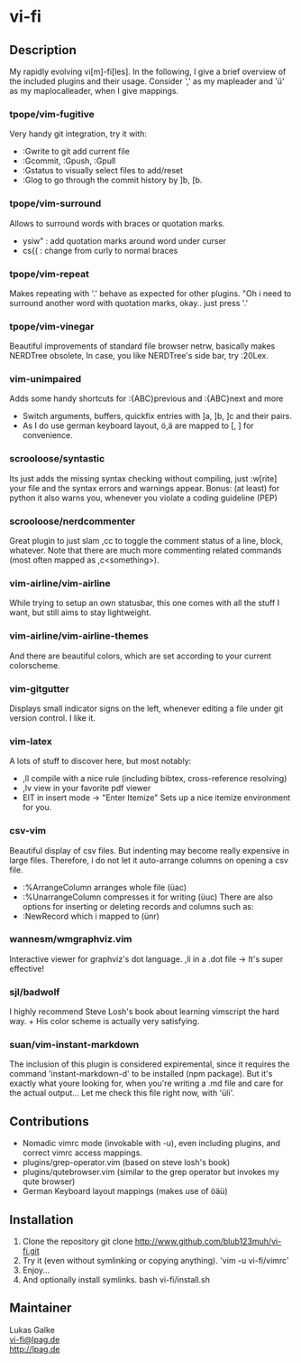 # vi-fi
## Description
My rapidly evolving vi[m]-fi[les].  In the following, I give a brief overview
of the included plugins and their usage.  Consider ',' as my mapleader and 'ü'
as my maplocalleader, when I give mappings.

### tpope/vim-fugitive
Very handy git integration, try it with:
* :Gwrite to git add current file
* :Gcommit, :Gpush, :Gpull
* :Gstatus to visually select files to add/reset
* :Glog to go through the commit history by ]b, [b.

### tpope/vim-surround
Allows to surround words with braces or quotation marks.
* ysiw" : add quotation marks around word under curser
* cs{(  : change from curly to normal braces

### tpope/vim-repeat
Makes repeating with '.' behave as expected for other plugins.  "Oh i need to
surround another word with quotation marks, okay.. just press '.'

### tpope/vim-vinegar
Beautiful improvements of standard file browser netrw,
basically makes NERDTree obsolete,
In case,  you like NERDTree's side bar, try :20Lex.

### vim-unimpaired
Adds some handy shortcuts for :{ABC}previous and :{ABC}next and more
* Switch arguments, buffers, quickfix entries with
]a, ]b, ]c and their pairs.
* As I do use german keyboard layout, ö,ä are mapped to [, ] for convenience.

### scrooloose/syntastic
Its just adds the missing syntax checking without compiling,
just :w[rite] your file
and the syntax errors and warnings appear.
Bonus: (at least) for python it also warns you, whenever you violate a coding
guideline (PEP)

### scrooloose/nerdcommenter
Great plugin to just slam ,cc to toggle the comment status of a line, block,
whatever.  Note that there are much more commenting related commands (most
often mapped as
,c\<something\>).

### vim-airline/vim-airline
While trying to setup an own statusbar,
this one comes with all the stuff I want,
but still aims to stay lightweight.

### vim-airline/vim-airline-themes
And there are beautiful colors, which are set according to your current
colorscheme.

### vim-gitgutter
Displays small indicator signs on the left,
whenever editing a file under git version control.
I like it.

### vim-latex
A lots of stuff to discover here, but most notably:
* ,ll compile with a nice rule (including bibtex, cross-reference resolving)
* ,lv view in your favorite pdf viewer
* EIT in insert mode -> "Enter Itemize" Sets up a nice itemize environment for
  you.

### csv-vim
Beautiful display of csv files. But indenting may become really expensive in
large files. Therefore, i do not let it auto-arrange columns on opening a csv
file.
* :%ArrangeColumn arranges whole file (üac)
* :%UnarrangeColumn compresses it for writing (üuc)
There are also options for inserting or deleting records and columns such as:
* :NewRecord which i mapped to (ünr)

### wannesm/wmgraphviz.vim
Interactive viewer for graphviz's dot language.
,li in a .dot file -> It's super effective!

### sjl/badwolf
I highly recommend Steve Losh's book about learning vimscript the hard way. +
His color scheme is actually very satisfying.

### suan/vim-instant-markdown
The inclusion of this plugin is considered expiremental,
since it requires the command 'instant-markdown-d' to be installed (npm
package).
But it's exactly what youre looking for, when you're writing a .md file and
care for the actual output...
Let me check this file right now, with 'üli'.


## Contributions
* Nomadic vimrc mode (invokable with -u), even including plugins, and correct
  vimrc access mappings.
* plugins/grep-operator.vim (based on steve losh's book)
* plugins/qutebrowser.vim (similar to the grep operator but invokes my qute
  browser)
* German Keyboard layout mappings (makes use of öäü)

## Installation
1. Clone the repository
    git clone http://www.github.com/blub123muh/vi-fi.git
2. Try it (even without symlinking or copying anything).
    'vim -u vi-fi/vimrc'
3. Enjoy...
4. And optionally install symlinks.
    bash vi-fi/install.sh

## Maintainer
Lukas Galke\
vi-fi@lpag.de\
http://lpag.de

